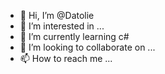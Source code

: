 - 👋 Hi, I’m @Datolie
- 👀 I’m interested in ...
- 🌱 I’m currently learning c#
- 💞️ I’m looking to collaborate on ...
- 📫 How to reach me ...

<!---
Datolie/Datolie is a ✨ special ✨ repository because its `README.md` (this file) appears on your GitHub profile.
You can click the Preview link to take a look at your changes.
--->
